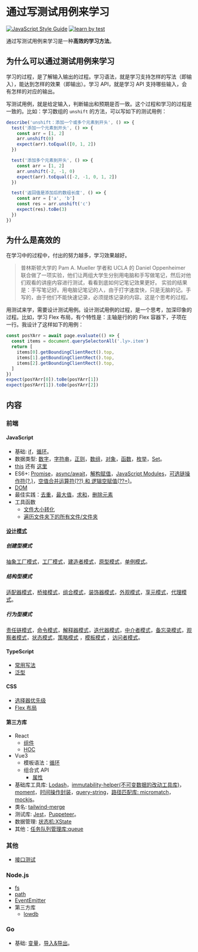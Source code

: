 # 通过写测试用例来学习
[![JavaScript Style Guide](https://img.shields.io/badge/code_style-standard-brightgreen.svg)](https://standardjs.com) 
[![learn by test](https://circleci.com/gh/iamjoel/learn-by-test.svg?style=svg)](https://circleci.com/gh/iamjoel/learn-by-test)

通过写测试用例来学习是一种**高效的学习方法**。

## 为什么可以通过测试用例来学习
学习的过程，是了解输入输出的过程。学习语法，就是学习支持怎样的写法（即输入），能达到怎样的效果（即输出）。学习 API，就是学习 API 支持哪些输入，会有怎样的对应的输出。

写测试用例，就是给定输入，判断输出和预期是否一致。这个过程和学习的过程是一致的。比如：学习数组的 `unshift` 的方法，可以写如下的测试用例：
```js
describe('unshift：添加一个或多个元素到开头', () => {
  test('添加一个元素到开头', () => {
    const arr = [1, 2]
    arr.unshift(0)
    expect(arr).toEqual([0, 1, 2])
  })

  test('添加多个元素到开头', () => {
    const arr = [1, 2]
    arr.unshift(-2, -1, 0)
    expect(arr).toEqual([-2, -1, 0, 1, 2])
  })

  test('返回值是添加后的数组长度', () => {
    const arr = ['a', 'b']
    const res = arr.unshift('c')
    expect(res).toBe(3)
  })
})
```

## 为什么是高效的
在学习中的过程中，付出的努力越多，学习效果越好。

> 普林斯顿大学的 Pam A. Mueller 学者和 UCLA 的 Daniel Oppenheimer 联合做了一项实验，他们让两组大学生分别用电脑和手写做笔记，然后对他们观看的讲座内容进行测试，看看到底如何记笔记效果更好。
> 实验的结果是：手写笔记好。用电脑记笔记的人，由于打字速度快，只是无脑的记。手写的，由于他们不能快速记录，必须提炼记录的内容。这是个思考的过程。

用测试来学，需要设计测试用例。设计测试用例的过程，是一个思考，加深印象的过程。比如，学习 Flex 布局，有个特性是：主轴是行的的 Flex 容器下，子项在一行。我设计了这样如下的用例：
```js
const posYArr = await page.evaluate(() => {
  const items = document.querySelectorAll('.ly>.item')
  return [
    items[0].getBoundingClientRect().top,
    items[1].getBoundingClientRect().top,
    items[2].getBoundingClientRect().top,
  ]
})
expect(posYArr[0]).toBe(posYArr[1])
expect(posYArr[1]).toBe(posYArr[2])
```


## 内容
### 前端 
#### JavaScript
* 基础: [if](frontend/src/js/basic/if.spec)，[循环](frontend/src/js/basic/loop.spec.ts)。
* 数据类型: [数字](number.spec.ts)，[字符串](frontend/src/js/data-type/string.spec.ts)，[正则](frontend/src/js/data-type/regexp.spec.ts)，[数组](frontend/src/js/data-type/array.spec.ts)，[对象](frontend/src/js/data-type/object.spec.ts)，[函数](frontend/src/js/data-type/function.spec.ts)，[枚举](frontend/src/js/data-type/enum.spec.ts)，[Set](frontend/src/js/data-type/set.spec.ts)。
* [this](frontend/src/js/this/index.spec.ts) 还有 [这里](frontend/src/js/this/index.e2e.spec.ts)
* ES6+: [Promise](frontend/src/js/es6/promise.spec.ts)，[async/await](frontend/src/js/es6/async-await.spec.ts)，[解构赋值](frontend/src/js/es6/destructuring-assignment.spec.ts)，[JavaScript Modules](frontend/src/js/es6/module/index.spec.ts)，[可选链操作符(?.)](frontend/src/js/es6/optional-chain.spec.ts)，[空值合并运算符(??) 和 逻辑空赋值(??=)](frontend/src/js/es6/nullish-operator.spec.ts)。
* [DOM](frontend/src/js/dom/index.e2e.spec.ts)
* 最佳实践：[去重](frontend/src/js/best-practice/unique/index.spec.ts)，[最大值](frontend/src/js/best-practice/max/index.spec.ts)，[求和](frontend/src/js/best-practice/sum/index.spec.ts)，[删除元素](frontend/src/js/best-practice/remove/index.spec.ts)
* 工具函数
  * [文件大小转化](frontend/src/js/utils/format-file-size.spec.ts)
  * [遍历文件夹下的所有文件/文件夹](node/src/utils/walk-through.spec.ts)

#### [设计模式](frontend/src/design-pattern/README.md)
##### 创建型模式
[抽象工厂模式](frontend/src/design-pattern/creational/abstract-factory/index.spec.js)，[工厂模式](frontend/src/design-pattern/creational/factory-method/index.spec.js)，[建造者模式](frontend/src/design-pattern/creational/builder/index.spec.js)，[原型模式](frontend/src/design-pattern/creational/prototype/index.spec.js)，[单例模式](frontend/src/design-pattern/creational/singleton/index.spec.js)。

##### 结构型模式
[适配器模式](frontend/src/design-pattern/structural/adapt/index.spec.js)，[桥接模式](frontend/src/design-pattern/structural/bridge/index.spec.js)，[组合模式](frontend/src/design-pattern/structural/composite/index.spec.js)，[装饰器模式](frontend/src/design-pattern/structural/decorate/index.spec.js)，[外观模式](frontend/src/design-pattern/structural/facade/index.spec.js)，[享元模式](frontend/src/design-pattern/structural/flyweight/index.spec.js)，[代理模式](frontend/src/design-pattern/structural/proxy/index.spec.js)。

##### 行为型模式
[责任链模式](frontend/src/design-pattern/behavioral/chain-of-resp/index.spec.js)，[命令模式](frontend/src/design-pattern/behavioral/command/index.spec.js)，[解释器模式](frontend/src/design-pattern/behavioral/interpreter/index.spec.js)，[迭代器模式](frontend/src/design-pattern/behavioral/iterator/index.spec.js)，[中介者模式](frontend/src/design-pattern/behavioral/mediator/index.spec.js)，[备忘录模式](frontend/src/design-pattern/behavioral/memento/index.spec.js)，[观察者模式](frontend/src/design-pattern/behavioral/observer/index.spec.js)，[状态模式](frontend/src/design-pattern/behavioral/state/index.spec.js)，[策略模式](frontend/src/design-pattern/behavioral/strategy/index.spec.js)
，[模板模式](frontend/src/design-pattern/behavioral/template/index.spec.js)
，[访问者模式](frontend/src/design-pattern/behavioral/visitor/index.spec.js)。

#### TypeScript
* [常用写法](frontend/src/ts/common.spec.ts)
* [泛型](frontend/src/ts/generic.spec.ts)

#### CSS
* [选择器优先级](frontend/src/css/selector-priority/index.e2e.spec.ts)
* [Flex 布局](frontend/src/css/flex/index.e2e.spec.ts)

#### 第三方库
* React
  * [组件](frontend/src/libs/react/component/Button.spec.tsx)
  * [HOC](frontend/src/libs/react/hoc/Hoc.spec.tsx)
* Vue3
  * 模板语法：[循环](frontend/src/libs/vue/vue3/src/components/template/Repeat.spec.js)
  * 组合式 API
    * [属性](frontend/src/libs/vue/vue3/src/components/data/Props.spec.js)
* 基础库工具库: [Lodash](frontend/src/libs/lodash.spec.ts)，[immutability-helper(不可变数据的改动工具库)](frontend/src/libs/immutability-helper.spec.ts)，[moment](frontend/src/libs/moment.spec.ts)，[时间操作封装](frontend/src/libs/time/util.spec.ts)，[query-string](frontend/src/libs/query-string.spec.ts)，[路径匹配库: micromatch](frontend/src/libs/micromatch.spec.ts)，[mockjs](frontend/src/libs/mockjs.spec.ts)。
* 类名: [tailwind-merge](frontend/src/libs/class-name/tailwind-merge.spec.ts)
* 测试库: [Jest](frontend/src/libs/jest/index.spec.ts)，[Puppeteer](frontend/src/libs/puppeteer/index.e2e.spec.ts)。
* 数据管理: [状态机:XState](frontend/src/libs/data-manage/xstate.spec.ts)
* 其他：[任务队列管理库:queue](frontend/src/libs/other/queue/index.spec.ts)

### 其他
* [接口测试](frontend/src/api/index.api.spec.ts)

### Node.js
* [fs](node/src/fs/index.spec.ts)
* [path](node/src/path.spec.ts)
* [EventEmitter](node/src/event-emitter.spec.ts)
* 第三方库
  * [lowdb](node/src/libs/lowdb/index.spec.ts)

### Go
* 基础: [变量](go/src/basic/var/var_test.go)，[导入&导出](go/src/basic/pkg-test/pkg_test.go)。



